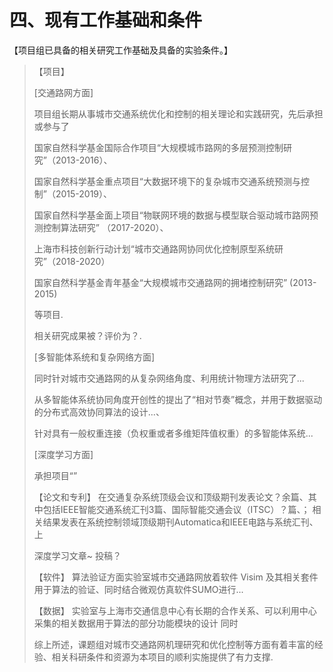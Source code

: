 # 四、现有工作基础和条件

【项目组已具备的相关研究工作基础及具备的实验条件。】



> 【项目】
>
> [交通路网方面]
>
> 项目组长期从事城市交通系统优化和控制的相关理论和实践研究，先后承担或参与了
>
> 国家自然科学基金国际合作项目“大规模城市路网的多层预测控制研究”（2013-2016）、
>
> 国家自然科学基金重点项目“大数据环境下的复杂城市交通系统预测与控制”（2015-2019）、
>
> 国家自然科学基金面上项目“物联网环境的数据与模型联合驱动城市路网预测控制算法研究” （2017-2020）、
>
> 上海市科技创新行动计划“城市交通路网协同优化控制原型系统研究”（2018-2020）
>
> 国家自然科学基金青年基金“大规模城市交通路网的拥堵控制研究” (2013-2015)
>
> 等项目.
>
> 相关研究成果被？评价为？.
>
> [多智能体系统和复杂网络方面]
>
> 同时针对城市交通路网的从复杂网络角度、利用统计物理方法研究了... 
>
> 从多智能体系统协同角度开创性的提出了“相对节奏”概念，并用于数据驱动的分布式高效协同算法的设计...、
>
> 针对具有一般权重连接（负权重或者多维矩阵值权重）的多智能体系统...
>
> [深度学习方面]
>
> 承担项目“”
>
> 【论文和专利】
> 在交通复杂系统顶级会议和顶级期刊发表论文？余篇、其中包括IEEE智能交通系统汇刊3篇、国际智能交通会议（ITSC）？篇、；
> 相关结果发表在系统控制领域顶级期刊Automatica和IEEE电路与系统汇刊、上
>
> 深度学习文章~ 投稿？
>
> 【软件】
> 算法验证方面实验室城市交通路网放着软件 Visim 及其相关套件用于算法的验证、同时结合微观仿真软件SUMO进行...
>
> 【数据】
> 实验室与上海市交通信息中心有长期的合作关系、可以利用中心采集的相关数据用于算法的部分功能模块的设计
> 同时
>
> 综上所述，课题组对城市交通路网机理研究和优化控制等方面有着丰富的经验、相关科研条件和资源为本项目的顺利实施提供了有力支撑.

